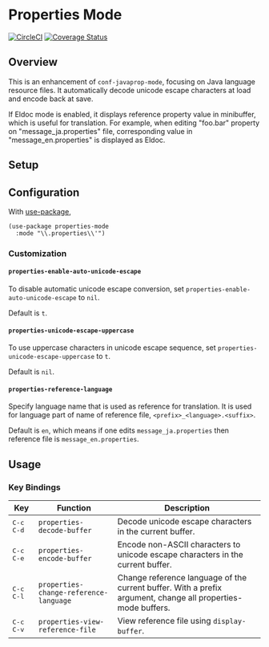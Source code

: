 # Properties Mode

[![CircleCI](https://circleci.com/gh/iquiw/properties-mode.svg?style=svg)](https://circleci.com/gh/iquiw/properties-mode)
[![Coverage Status](https://coveralls.io/repos/github/iquiw/properties-mode/badge.svg?branch=master)](<https://coveralls.io/github/iquiw/properties-mode?branch=master>)

## Overview

This is an enhancement of `conf-javaprop-mode`, focusing on Java language resource files.
It automatically decode unicode escape characters at load and encode back at save.

If Eldoc mode is enabled, it displays reference property value in minibuffer,
which is useful for translation.
For example, when editing "foo.bar" property on "message_ja.properties" file,
corresponding value in "message_en.properties" is displayed as Eldoc.

## Setup

## Configuration

With [use-package](https://github.com/jwiegley/use-package),

``` emacs-lisp
(use-package properties-mode
  :mode "\\.properties\\'")
```

### Customization

#### `properties-enable-auto-unicode-escape`

To disable automatic unicode escape conversion, set `properties-enable-auto-unicode-escape` to `nil`.

Default is `t`.

#### `properties-unicode-escape-uppercase`

To use uppercase characters in unicode escape sequence, set `properties-unicode-escape-uppercase` to `t`.

Default is `nil`.

#### `properties-reference-language`

Specify language name that is used as reference for translation.
It is used for language part of name of reference file, `<prefix>_<language>.<suffix>`.

Default is `en`, which means if one edits `message_ja.properties` then reference file is `message_en.properties`.

## Usage

### Key Bindings

| Key                | Function                               | Description                                                                                                  |
| ---                | ---                                    | ---                                                                                                          |
| <kbd>C-c C-d</kbd> | `properties-decode-buffer`             | Decode unicode escape characters in the current buffer.                                                      |
| <kbd>C-c C-e</kbd> | `properties-encode-buffer`             | Encode non-ASCII characters to unicode escape characters in the current buffer.                              |
| <kbd>C-c C-l</kbd> | `properties-change-reference-language` | Change reference language of the current buffer. With a prefix argument, change all properties-mode buffers. |
| <kbd>C-c C-v</kbd> | `properties-view-reference-file`       | View reference file using `display-buffer`.                                                                  |
